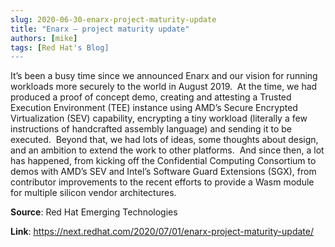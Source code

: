 ```yaml
---
slug: 2020-06-30-enarx-project-maturity-update
title: "Enarx – project maturity update"
authors: [mike]
tags: [Red Hat's Blog]
---
```

It’s been a busy time since we announced Enarx and our vision for running workloads more securely to the world in August 2019.  At the time, we had produced a proof of concept demo, creating and attesting a Trusted Execution Environment (TEE) instance using AMD’s Secure Encrypted Virtualization (SEV) capability, encrypting a tiny workload (literally a few instructions of handcrafted assembly language) and sending it to be executed.  Beyond that, we had lots of ideas, some thoughts about design, and an ambition to extend the work to other platforms.  And since then, a lot has happened, from kicking off the Confidential Computing Consortium to demos with AMD’s SEV and Intel’s Software Guard Extensions (SGX), from contributor improvements to the recent efforts to provide a Wasm module for multiple silicon vendor architectures.

**Source**: Red Hat Emerging Technologies

**Link**: https://next.redhat.com/2020/07/01/enarx-project-maturity-update/
